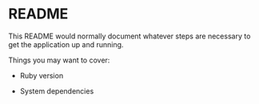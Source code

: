 # README

This README would normally document whatever steps are necessary to get the
application up and running.

Things you may want to cover:

* Ruby version

* System dependencies









